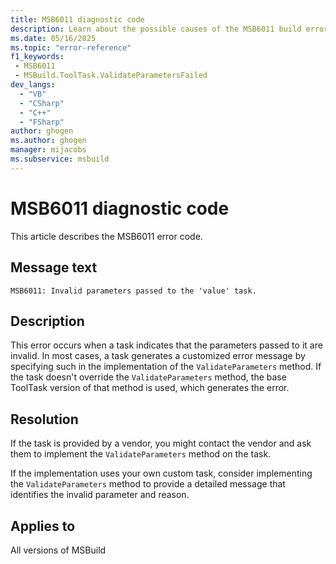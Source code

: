```yaml
---
title: MSB6011 diagnostic code
description: Learn about the possible causes of the MSB6011 build error and get troubleshooting tips.
ms.date: 05/16/2025
ms.topic: "error-reference"
f1_keywords:
 - MSB6011
 - MSBuild.ToolTask.ValidateParametersFailed
dev_langs:
  - "VB"
  - "CSharp"
  - "C++"
  - "FSharp"
author: ghogen
ms.author: ghogen
manager: mijacobs
ms.subservice: msbuild
---
```

# MSB6011 diagnostic code

<!-- :::ErrorDefinitionDescription::: -->
<!-- :::editable-content name="introDescription"::: -->
This article describes the MSB6011 error code.
<!-- :::editable-content-end::: -->

## Message text

<!-- :::editable-content name="messageText"::: -->
`MSB6011: Invalid parameters passed to the 'value' task.`
<!-- :::editable-content-end::: -->
<!-- MSB6011: Invalid parameters passed to the {0} task. -->

<!-- :::editable-content name="postOutputDescription"::: -->
## Description

This error occurs when a task indicates that the parameters passed to it are invalid. In most cases, a task generates a customized error message by specifying such in the implementation of the `ValidateParameters` method. If the task doesn't override the `ValidateParameters` method, the base ToolTask version of that method is used, which generates the error.

## Resolution

If the task is provided by a vendor, you might contact the vendor and ask them to implement the `ValidateParameters` method on the task.

If the implementation uses your own custom task, consider implementing the `ValidateParameters` method to provide a detailed message that identifies the invalid parameter and reason.
<!-- :::editable-content-end::: -->
<!-- :::ErrorDefinitionDescription-end::: -->

## Applies to

All versions of MSBuild